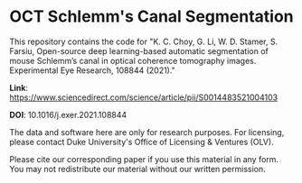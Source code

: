 # OCT Schlemm's Canal Segmentation

This repository contains the code for "K. C. Choy, G. Li, W. D. Stamer, S. Farsiu, Open-source deep learning-based automatic segmentation of mouse Schlemm’s canal in optical coherence tomography images. Experimental Eye Research, 108844 (2021)."

**Link**: https://www.sciencedirect.com/science/article/pii/S0014483521004103

**DOI**: 10.1016/j.exer.2021.108844

The data and software here are only for research purposes. For licensing, please contact Duke University's Office of Licensing & Ventures (OLV).

Please cite our corresponding paper if you use this material in any form. You may not redistribute our material without our written permission.
